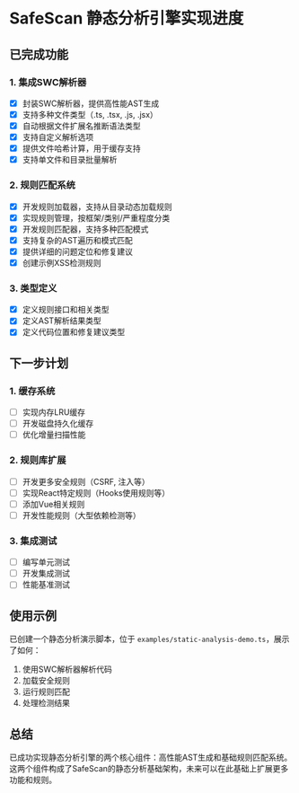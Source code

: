 # SafeScan 静态分析引擎实现进度

## 已完成功能

### 1. 集成SWC解析器

- [x] 封装SWC解析器，提供高性能AST生成
- [x] 支持多种文件类型（.ts, .tsx, .js, .jsx）
- [x] 自动根据文件扩展名推断语法类型
- [x] 支持自定义解析选项
- [x] 提供文件哈希计算，用于缓存支持
- [x] 支持单文件和目录批量解析

### 2. 规则匹配系统

- [x] 开发规则加载器，支持从目录动态加载规则
- [x] 实现规则管理，按框架/类别/严重程度分类
- [x] 开发规则匹配器，支持多种匹配模式
- [x] 支持复杂的AST遍历和模式匹配
- [x] 提供详细的问题定位和修复建议
- [x] 创建示例XSS检测规则

### 3. 类型定义

- [x] 定义规则接口和相关类型
- [x] 定义AST解析结果类型
- [x] 定义代码位置和修复建议类型

## 下一步计划

### 1. 缓存系统

- [ ] 实现内存LRU缓存
- [ ] 开发磁盘持久化缓存
- [ ] 优化增量扫描性能

### 2. 规则库扩展

- [ ] 开发更多安全规则（CSRF, 注入等）
- [ ] 实现React特定规则（Hooks使用规则等）
- [ ] 添加Vue相关规则
- [ ] 开发性能规则（大型依赖检测等）

### 3. 集成测试

- [ ] 编写单元测试
- [ ] 开发集成测试
- [ ] 性能基准测试

## 使用示例

已创建一个静态分析演示脚本，位于 `examples/static-analysis-demo.ts`，展示了如何：

1. 使用SWC解析器解析代码
2. 加载安全规则
3. 运行规则匹配
4. 处理检测结果

## 总结

已成功实现静态分析引擎的两个核心组件：高性能AST生成和基础规则匹配系统。这两个组件构成了SafeScan的静态分析基础架构，未来可以在此基础上扩展更多功能和规则。

